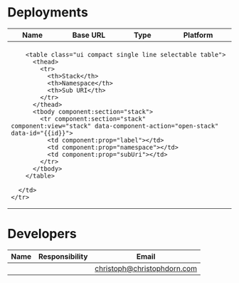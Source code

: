 
Deployments
===========

<table class="ui compact single line table" component:id="deployments-table">
  <thead>
    <tr>
      <th>Name</th>
      <th>Base URL</th>
      <th>Type</th>
      <th>Platform</th>
    </tr>
  </thead>
  <tbody component:section="deployment">
    <tr component:section="deployment" component:view="deployment">
      <td component:prop="name"></td>
      <td><a href="{{baseUrl}}" component:prop="baseUrl"></a></td>
      <td component:prop="type"></td>
      <td component:prop="platform"></td>
    </tr>
    <tr component:section="deployment" component:view="stacks">
      <td colspan="4">
      
        <table class="ui compact single line selectable table">
          <thead>
            <tr>
              <th>Stack</th>
              <th>Namespace</th>
              <th>Sub URI</th>
            </tr>
          </thead>
          <tbody component:section="stack">
            <tr component:section="stack" component:view="stack" data-component-action="open-stack" data-id="{{id}}">
              <td component:prop="label"></td>
              <td component:prop="namespace"></td>
              <td component:prop="subUri"></td>
            </tr>
          </tbody>
        </table>

      </td>
    </tr>
  </tbody>
</table>


Developers
==========

<table class="ui compact single line table" component:id="developers-table">
  <thead>
    <tr>
      <th>Name</th>
      <th>Responsibility</th>
      <th>Email</th>
    </tr>
  </thead>
  <tbody component:section="row">
    <tr component:section="row" component:view="default">
      <td component:prop="name"></td>
      <td component:prop="responsibility"></td>
      <td><a href="mailto:{{email}}" component:prop="email">christoph@christophdorn.com</a></td>
    </tr>
  </tbody>
</table>



<script component:id="deployments-table" component:location="window">
exports.main = function (LIB, globalContext) {
	return LIB.firewidgets.Widget(function (context) {
		return {
			"#chscript:redraw": {
          mapData: function (data) {
              return {
                  "@load": [
                      "deployments"
                  ],
                  "@map": {
                    'deployments': data.connect('pinf.genesis.model.DeploymentPointer/*', function (data) {
                      return {
                        "id": data.connect("id"),
                        "name": data.connect("name"),
                        "baseUrl": data.connect("baseUrl")
                      };
                    }),
                    'deployment-details': data.connect('pinf.genesis.model.Deployment/*', function (data) {
                      return {
                        "id": data.connect("id"),
                        "baseUrl": data.connect("baseUrl"),
                        "inviteInfo": data.connect("inviteInfo")
                      };
                    }),
                    'stacks': data.connect('pinf.genesis.model.Stack/*', function (data) {
                      return {
                        "id": data.connect("id"),
                        "label": data.connect("label"),
                        "namespace": data.connect("namespace"),
                        "subUri": data.connect("subUri"),
                        "invitePage": data.connect("invitePage")
                      };
                    })
                  },
                  "@postprocess": function (data) {
                      data.deployments.forEach(function (deployment) {
                          // TODO: Do this dynamically once remote data loads as well.
                          if (deployment.get("id") === "127.0.0.1:8090") {
                              deployment.stack = data.stacks;
                          }
                      });
                      return data;
                  }
              };
          },
          getTemplateData: function (data) {
              return {
                  "deployment-details": data["deployment-details"],
                  "stacks": data["stacks"],
                  "deployment": data.deployments.map(function (row) {
                      row["$views"] = {};
                      row["$views"]['deployment'] = true;
      
                      // TODO: Instead of hardcoding, enable view if data is available.
                      if (row.get("id") === "127.0.0.1:8090") {
                          row["$views"]['stacks'] = true;
                          row["stack"].forEach(function (stack) {
                              stack["$views"] = {};
                              stack["$views"]['stack'] = true;
                          });
                      }
                      return row;
                  })
              };
          },
          afterRender: function (domNode, data) {
              var helpers = this;
              domNode.click(function (event) {
                  var node = helpers.findActionableNode(event.target);
                  if (
                      node &&
                      node.action === "open-stack"
                  ) {
      
                      // HACK: Do this dynamically
                      var inviteInfo = data["deployment-details"][0].get("inviteInfo");
                      var baseUrl = data["deployment-details"][0].get("baseUrl");
                      var stack = data["stacks"].filter(function (stack) {
                          return (stack.get("id") === node.id);
                      }).pop();
      
                      var url =
                          baseUrl +
                          stack.get("subUri") +
                          (stack.get("invitePage") || "") + 
                          "?" + inviteInfo.name + "=" + inviteInfo.value;
      
                      window.open(url, "_blank");
                  }
              });
          }
			}
		};
	}, globalContext);
}
</script>

<script component:id="deployments-table" component:location="server">
exports.main = function (LIB, globalContext) {
	return LIB.firewidgets.Widget(function (context) {
		return {
		    "#0.FireWidgets": {
		        getDataForPointer: function (pointer) {
              const aspects = globalContext.adapters["model.pinf.genesis"];
      
              if (pointer === "deployments") {
                  return {
                      "pinf.genesis.model.DeploymentPointer": aspects.getCollectionRecords("DeploymentPointer"),
                      "pinf.genesis.model.Deployment": aspects.getCollectionRecords("Deployment"),
                      "pinf.genesis.model.Stack": aspects.getCollectionRecords("Stack")
                  };
              }
		        }
		    }
		};
	}, globalContext);
}
</script>


<script component:id="stacks-table" component:location="window">
exports.main = function (LIB, globalContext) {
	return LIB.firewidgets.Widget(function (context) {
		return {
			"#chscript:redraw": {
        mapData: function (data) {
            return {
                "@load": [
                    "stacks"
                ],
                "@map": {
                  'rows': data.connect('pinf.genesis.model.Stack/*', function (data) {
                    return {
                      "id": data.connect("id"),
                      "label": data.connect("label"),
                      "namespace": data.connect("namespace"),
                      "subUri": data.connect("subUri")
                    };
                  })
                }
            };
        },
        getTemplateData: function (data) {
            return {
                "row": data.rows.map(function (row) {
                    row["$views"] = {};
                    row["$views"]['default'] = true;
                    return row;
                })
            };
        }
			}
		};
	}, globalContext);
}
</script>

<script component:id="stacks-table" component:location="server">
exports.main = function (LIB, globalContext) {
	return LIB.firewidgets.Widget(function (context) {
		return {
		    "#0.FireWidgets": {
		        getDataForPointer: function (pointer) {
              const aspects = globalContext.adapters["model.pinf.genesis"];
      
              if (pointer === "stacks") {
                  return {
                      "pinf.genesis.model.Stack": aspects.getCollectionRecords("Stack")
                  };
              }
		        }
		    }
		};
	}, globalContext);
}
</script>



<script component:id="developers-table" component:location="window">
exports.main = function (LIB, globalContext) {
	return LIB.firewidgets.Widget(function (context) {
		return {
			"#chscript:redraw": {
        mapData: function (data) {
            return {
                "@load": [
                    "developers"
                ],
                "@map": {
                  'rows': data.connect('pinf.genesis.model.Developer/*', function (data) {
                    return {
                      "id": data.connect("id"),
                      "name": data.connect("name"),
                      "email": data.connect("email"),
                      "responsibility": data.connect("responsibility", {
                        format: function (value) {
                          if (!Array.isArray(value)) {
                            return value;
                          }
                          return value.join(", ");
                        }
                      })
                    };
                  })
                }
            };
        },
        getTemplateData: function (data) {
            return {
                "row": data.rows.map(function (row) {
                    row["$views"] = {};
                    row["$views"]['default'] = true;
                    return row;
                })
            };
        }
			}
		};
	}, globalContext);
}
</script>

<script component:id="developers-table" component:location="server">
exports.main = function (LIB, globalContext) {
	return LIB.firewidgets.Widget(function (context) {
		return {
		    "#0.FireWidgets": {
		        getDataForPointer: function (pointer) {
              const aspects = globalContext.adapters["model.pinf.genesis"];
      
              if (pointer === "developers") {
                  return {
                      "pinf.genesis.model.Developer": aspects.getCollectionRecords("Developer")
                  };
              }
		        }
		    }
		};
	}, globalContext);
}
</script>
